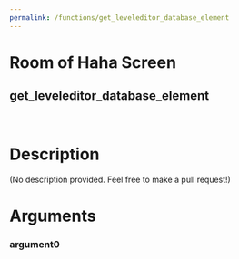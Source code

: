 ```yaml
---
permalink: /functions/get_leveleditor_database_element
---
```

# Room of Haha Screen  
## get_leveleditor_database_element  
&nbsp;  
# Description  
(No description provided. Feel free to make a pull request!) 
&nbsp;  
# Arguments
### argument0

&nbsp;  


